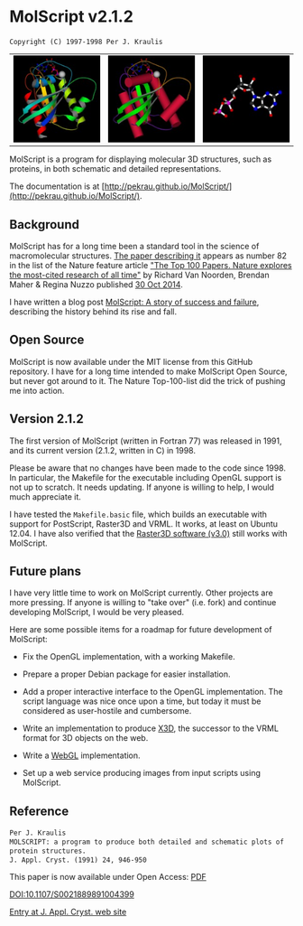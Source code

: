 MolScript v2.1.2
================

    Copyright (C) 1997-1998 Per J. Kraulis

<table>
  <tr>
    <td>
      <img src="docs/images/ras_std.jpg" title="ras_std">
    </td>
    <td>
      <img src="docs/images/ras_cyl.jpg" title="ras_cyl">
    </td>
    <td>
      <img src="docs/images/ras_gdp_balls.jpg" title="ras_gdp_balls">
    </td>
  </tr>
</table>

MolScript is a program for displaying molecular 3D structures, such as
proteins, in both schematic and detailed representations.

The documentation is at [http://pekrau.github.io/MolScript/](http://pekrau.github.io/MolScript/).

Background
----------

MolScript has for a long time been a standard tool in the science of
macromolecular structures. [The paper describing
it](http://dx.doi.org/10.1107/S0021889891004399 "MOLSCRIPT: a program
to produce both detailed and schematic plots of protein structures.")
appears as number 82 in the list of the Nature feature article ["The
Top 100 Papers. Nature explores the most-cited research of all
time"](http://www.nature.com/news/the-top-100-papers-1.16224) by
Richard Van Noorden, Brendan Maher & Regina Nuzzo published [30 Oct
2014](http://www.nature.com/nature/journal/v514/n7524/index.html).

I have written a blog post [MolScript: A story of success and
failure](http://kraulis.wordpress.com/2014/11/03/molscript-a-story-of-success-and-failure/),
describing the history behind its rise and fall.

Open Source
-----------

MolScript is now available under the MIT license from this GitHub
repository. I have for a long time intended to make MolScript Open
Source, but never got around to it. The Nature Top-100-list did the
trick of pushing me into action.

Version 2.1.2
-------------

The first version of MolScript (written in Fortran 77) was released in
1991, and its current version (2.1.2, written in C) in 1998.

Please be aware that no changes have been made to the code since
1998. In particular, the Makefile for the executable including OpenGL
support is not up to scratch. It needs updating. If anyone is willing to
help, I would much appreciate it.

I have tested the `Makefile.basic` file, which builds an executable
with support for PostScript, Raster3D and VRML. It works, at least on
Ubuntu 12.04. I have also verified that the [Raster3D software
(v3.0)](http://skuld.bmsc.washington.edu/raster3d/html/raster3d.html)
still works with MolScript.

Future plans
------------

I have very little time to work on MolScript currently. Other projects
are more pressing. If anyone is willing to "take over" (i.e. fork) and
continue developing MolScript, I would be very pleased.

Here are some possible items for a roadmap for future development of MolScript:

* Fix the OpenGL implementation, with a working Makefile.

* Prepare a proper Debian package for easier installation.

* Add a proper interactive interface to the OpenGL implementation. The
  script language was nice once upon a time, but today it must be
  considered as user-hostile and cumbersome.

* Write an implementation to produce
  [X3D](http://www.web3d.org/x3d/what-x3d), the successor to the VRML
  format for 3D objects on the web.

* Write a [WebGL](http://en.wikipedia.org/wiki/WebGL) implementation.

* Set up a web service producing images from input scripts using MolScript.


Reference
---------

    Per J. Kraulis
    MOLSCRIPT: a program to produce both detailed and schematic plots of
    protein structures.
    J. Appl. Cryst. (1991) 24, 946-950

This paper is now available under Open Access: [PDF](docs/kraulis_1991_molscript_j_appl_cryst.pdf)

[DOI:10.1107/S0021889891004399](http://dx.doi.org/10.1107/S0021889891004399)

[Entry at J. Appl. Cryst. web site](http://scripts.iucr.org/cgi-bin/paper?S0021889891004399)

